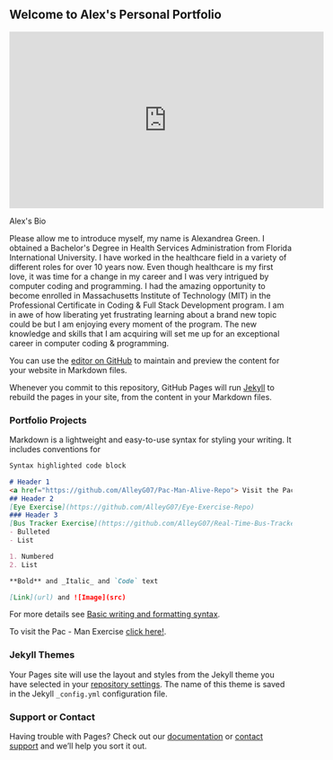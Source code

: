 ## Welcome to Alex's Personal Portfolio

<iframe width="560" height="315" src="https://www.youtube.com/embed/K_A8-799meQ" title="YouTube video player" frameborder="0" allow="accelerometer; autoplay; clipboard-write; encrypted-media; gyroscope; picture-in-picture" allowfullscreen></iframe>

Alex's Bio

Please allow me to introduce myself, my name is Alexandrea Green. I obtained a Bachelor's Degree in Health Services Administration from Florida International University. I have worked in the healthcare field in a variety of different roles for over 10 years now. Even though healthcare is my first love, it was time for a change in my career and I was very intrigued by computer coding and programming. I had the amazing opportunity to become enrolled in Massachusetts Institute of Technology (MIT) in the Professional Certificate in Coding & Full Stack Development program. I am in awe of how liberating yet frustrating learning about a brand new topic could be but I am enjoying every moment of the program. The new knowledge and skills that I am acquiring will set me up for an exceptional career in computer coding & programming.

You can use the [editor on GitHub](https://github.com/AlleyG07/GitHub-Portfolio-Project/edit/main/README.md) to maintain and preview the content for your website in Markdown files.

Whenever you commit to this repository, GitHub Pages will run [Jekyll](https://jekyllrb.com/) to rebuild the pages in your site, from the content in your Markdown files.

### Portfolio Projects

Markdown is a lightweight and easy-to-use syntax for styling your writing. It includes conventions for

```markdown
Syntax highlighted code block

# Header 1
<a href="https://github.com/AlleyG07/Pac-Man-Alive-Repo"> Visit the Pac - Man Exercise Repo</a>
## Header 2
[Eye Exercise](https://github.com/AlleyG07/Eye-Exercise-Repo)
### Header 3
[Bus Tracker Exercise](https://github.com/AlleyG07/Real-Time-Bus-Tracker-Repo)
- Bulleted
- List

1. Numbered
2. List

**Bold** and _Italic_ and `Code` text

[Link](url) and ![Image](src)
```

For more details see [Basic writing and formatting syntax](https://docs.github.com/en/github/writing-on-github/getting-started-with-writing-and-formatting-on-github/basic-writing-and-formatting-syntax).

To visit the Pac - Man Exercise [click here!](https://github.com/AlleyG07/Pac-Man-Alive-Repo).

### Jekyll Themes

Your Pages site will use the layout and styles from the Jekyll theme you have selected in your [repository settings](https://github.com/AlleyG07/GitHub-Portfolio-Project/settings/pages). The name of this theme is saved in the Jekyll `_config.yml` configuration file.

### Support or Contact

Having trouble with Pages? Check out our [documentation](https://docs.github.com/categories/github-pages-basics/) or [contact support](https://support.github.com/contact) and we’ll help you sort it out.
